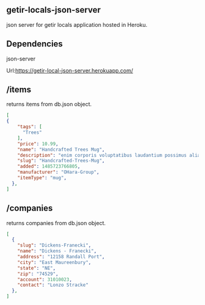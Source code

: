 ## getir-locals-json-server
json server for getir locals application hosted in Heroku.

## Dependencies
json-server

Url:https://getir-local-json-server.herokuapp.com/

## /items

returns items from db.json object.
``` json
[
{
    "tags": [
      "Trees"
    ],
    "price": 10.99,
    "name": "Handcrafted Trees Mug",
    "description": "enim corporis voluptatibus laudantium possimus alias dolorem voluptatem similique aut aliquam voluptatem voluptatem omnis id consequatur",
    "slug": "Handcrafted-Trees-Mug",
    "added": 1485723766805,
    "manufacturer": "OHara-Group",
    "itemType": "mug",
  },
]
```
## /companies

returns companies from db.json object.
``` json
[
  {
    "slug": "Dickens-Franecki",
    "name": "Dickens - Franecki",
    "address": "12158 Randall Port",
    "city": "East Maureenbury",
    "state": "NE",
    "zip": "74529",
    "account": 31010023,
    "contact": "Lonzo Stracke"
  },
]
```
